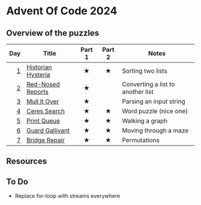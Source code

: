 # Advent Of Code 2024

## Overview of the puzzles

| Day | Title                | Part 1  | Part 2  | Notes                             |
|----:|----------------------|:-------:|:-------:|-----------------------------------|
| [1] | [Historian Hysteria] | &#9733; | &#9733; | Sorting two lists                 |
| [2] | [Red-Nosed Reports]  | &#9733; |         | Converting a list to another list |
| [3] | [Mull It Over]       | &#9733; |         | Parsing an input string           |
| [4] | [Ceres Search]       | &#9733; | &#9733; | Word puzzle (nice one)            |
| [5] | [Print Queue]        | &#9733; | &#9733; | Walking a graph                   |
| [6] | [Guard Gallivant]    | &#9733; | &#9733; | Moving through a maze             |
| [7] | [Bridge Repair]      | &#9733; | &#9733; | Permutations                      |

## Resources

## To Do

* Replace for-loop with streams everywhere

[1]: src/main/kotlin/Day01.kt
[2]: src/main/kotlin/Day02.kt
[3]: src/main/kotlin/Day03.kt
[4]: src/main/kotlin/Day04.kt
[5]: src/main/kotlin/Day05.kt
[6]: src/main/kotlin/Day06.kt
[7]: src/main/kotlin/Day07.kt

[Historian Hysteria]: https://adventofcode.com/2024/day/1
[Red-Nosed Reports]: https://adventofcode.com/2024/day/2
[Mull It Over]: https://adventofcode.com/2024/day/3
[Ceres Search]: https://adventofcode.com/2024/day/4
[Print Queue]: https://adventofcode.com/2024/day/5
[Guard Gallivant]: https://adventofcode.com/2024/day/6
[Bridge Repair]: https://adventofcode.com/2024/day/7

